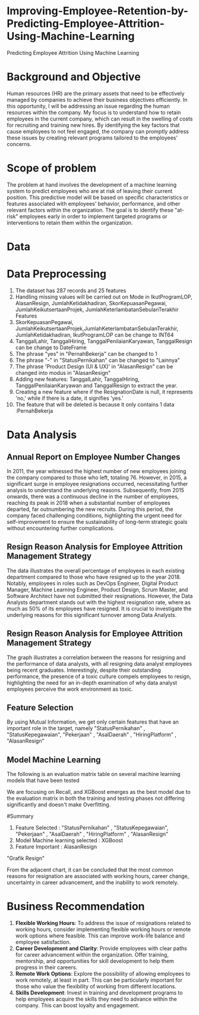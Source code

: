 # Improving-Employee-Retention-by-Predicting-Employee-Attrition-Using-Machine-Learning
Predicting Employee Attrition Using Machine Learning

# Background and Objective
Human resources (HR) are the primary assets that need to be effectively managed by companies to achieve their business objectives efficiently. In this opportunity, I will be addressing an issue regarding the human resources within the company. My focus is to understand how to retain employees in the current company, which can result in the swelling of costs for recruiting and training new hires. By identifying the key factors that cause employees to not feel engaged, the company can promptly address these issues by creating relevant programs tailored to the employees' concerns.

# Scope of problem
The problem at hand involves the development of a machine learning system to predict employees who are at risk of leaving their current position. This predictive model will be based on specific characteristics or features associated with employees' behavior, performance, and other relevant factors within the organization. The goal is to identify these "at-risk" employees early in order to implement targeted programs or interventions to retain them within the organization.

# Data



# Data Preprocessing
1. The dataset has 287 records and 25 features
2. Handling missing values ​will be carried out on Mode in IkutProgramLOP, AlasanResign, JumlahKetidakhadiran, SkorKepuasanPegawai, JumlahKeikutsertaanProjek, JumlahKeterlambatanSebulanTerakhir Features
3. SkorKepuasanPegawai, JumlahKeikutsertaanProjek,JumlahKeterlambatanSebulanTerakhir, JumlahKetidakhadiran, IkutProgramLOP can be change to INT64
4. TanggalLahir, TanggalHiring, TanggalPenilaianKaryawan, TanggalResign can be change to DateFrame
5. The phrase "yes" in "PernahBekerja" can be changed to 1
6. The phrase "-" in "StatusPernikahan" can be changed to "Lainnya"
7. The phrase 'Product Design (UI & UX)' in "AlasanResign" can be changed into modus in "AlasanResign"
8. Adding new features: TanggalLahir, TanggalHiring, TanggalPenilaianKaryawan and TanggalResign to extract the year.
9. Creating a new feature where if the ResignationDate is null, it represents 'no,' while if there is a date, it signifies 'yes.'
10. The feature that will be deleted is because it only contains 1 data :PernahBekerja



# Data Analysis
## Annual Report on Employee Number Changes


In 2011, the year witnessed the highest number of new employees joining the company compared to those who left, totaling 76. However, in 2015, a significant surge in employee resignations occurred, necessitating further analysis to understand the underlying reasons. Subsequently, from 2015 onwards, there was a continuous decline in the number of employees, reaching its peak in 2018 when a substantial number of employees departed, far outnumbering the new recruits. During this period, the company faced challenging conditions, highlighting the urgent need for self-improvement to ensure the sustainability of long-term strategic goals without encountering further complications.


## Resign Reason Analysis for Employee Attrition Management Strategy



The data illustrates the overall percentage of employees in each existing department compared to those who have resigned up to the year 2018. Notably, employees in roles such as DevOps Engineer, Digital Product Manager, Machine Learning Engineer, Product Design, Scrum Master, and Software Architect have not submitted their resignations. However, the Data Analysts department stands out with the highest resignation rate, where as much as 50% of its employees have resigned. It is crucial to investigate the underlying reasons for this significant turnover among Data Analysts.

## Resign Reason Analysis for Employee Attrition Management Strategy

The graph illustrates a correlation between the reasons for resigning and the performance of data analysts, with all resigning data analyst employees being recent graduates. Interestingly, despite their outstanding performance, the presence of a toxic culture compels employees to resign, highlighting the need for an in-depth examination of why data analyst employees perceive the work environment as toxic.

## Feature Selection
By using Mutual Information, we get only certain features that have an important role in the target, namely "StatusPernikahan" , "StatusKepegawaian", "Pekerjaan" , "AsalDaerah" , "HiringPlatform" , "AlasanResign"

## Model Machine Learning
The following is an evaluation matrix table on several machine learning models that have been tested


We are focusing on Recall, and XGBoost emerges as the best model due to the evaluation matrix in both the training and testing phases not differing significantly and doesn't make Overfitting.

#Summary
1. Feature Selected : "StatusPernikahan" , "StatusKepegawaian", "Pekerjaan" , "AsalDaerah" , "HiringPlatform" , "AlasanResign"
2. Model Machine learning selected : XGBoost
3. Feature Important : AlasanResign

"Grafik Resign"




From the adjacent chart, it can be concluded that the most common reasons for resignation are associated with working hours, career change, uncertainty in career advancement, and the inability to work remotely.

# Business Recommendation

1. **Flexible Working Hours**: To address the issue of resignations related to working hours, consider implementing flexible working hours or remote work options where feasible. This can improve work-life balance and employee satisfaction.
2. **Career Development and Clarity**: Provide employees with clear paths for career advancement within the organization. Offer training, mentorship, and opportunities for skill development to help them progress in their careers.
3. **Remote Work Options**: Explore the possibility of allowing employees to work remotely, at least in part. This can be particularly important for those who value the flexibility of working from different locations.
4. **Skills Development**: Invest in training and development programs to help employees acquire the skills they need to advance within the company. This can boost loyalty and engagement.





